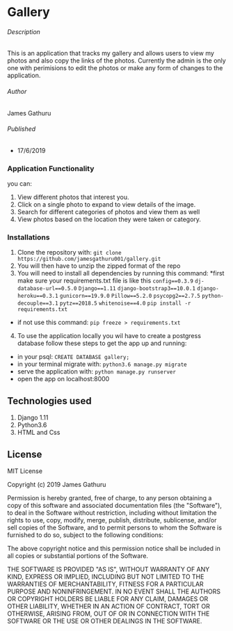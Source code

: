 # Gallery
###### Description
This is an application that tracks my gallery and allows users to view my photos and also copy the links of the photos.
Currently the admin is the only one with perimisions to edit the photos or make any form of changes to the application.
###### Author
James Gathuru
###### Published
* 17/6/2019

### Application Functionality
you can:

1. View different photos that interest you.
2. Click on a single photo to expand to view details of the image.
3. Search for different categories of photos and view them as well
4. View photos based on the location they were taken or category.

### Installations

1. Clone the repository with:
`git clone https://github.com/jamesgathuru001/gallery.git`
2. You will then have to unzip the zipped format of the repo
3. You will need to install all dependencies by running this command:
*first make sure your requirements.txt file is like this
`config==0.3.9`
`dj-database-url==0.5.0`
`Django==1.11`
`django-bootstrap3==10.0.1`
`django-heroku==0.3.1`
`gunicorn==19.9.0`
`Pillow==5.2.0`
`psycopg2==2.7.5`
`python-decouple==3.1`
`pytz==2018.5`
`whitenoise==4.0`
`pip install -r requirements.txt`
* if not use this command:
`pip freeze > requirements.txt`

4. To use the application locally you wil have to create a postgress database
follow these steps to get the app up and running:
* in your psql:
`CREATE DATABASE gallery;`
* in your terminal migrate with:
`python3.6 manage.py migrate`
* serve the application with:
`python manage.py runserver`
* open the app on localhost:8000

## Technologies used
1. Django 1.11
2. Python3.6
3. HTML and Css

## License
MIT License

Copyright (c) 2019 James Gathuru

Permission is hereby granted, free of charge, to any person obtaining a copy
of this software and associated documentation files (the "Software"), to deal
in the Software without restriction, including without limitation the rights
to use, copy, modify, merge, publish, distribute, sublicense, and/or sell
copies of the Software, and to permit persons to whom the Software is
furnished to do so, subject to the following conditions:

The above copyright notice and this permission notice shall be included in all
copies or substantial portions of the Software.

THE SOFTWARE IS PROVIDED "AS IS", WITHOUT WARRANTY OF ANY KIND, EXPRESS OR
IMPLIED, INCLUDING BUT NOT LIMITED TO THE WARRANTIES OF MERCHANTABILITY,
FITNESS FOR A PARTICULAR PURPOSE AND NONINFRINGEMENT. IN NO EVENT SHALL THE
AUTHORS OR COPYRIGHT HOLDERS BE LIABLE FOR ANY CLAIM, DAMAGES OR OTHER
LIABILITY, WHETHER IN AN ACTION OF CONTRACT, TORT OR OTHERWISE, ARISING FROM,
OUT OF OR IN CONNECTION WITH THE SOFTWARE OR THE USE OR OTHER DEALINGS IN THE
SOFTWARE.